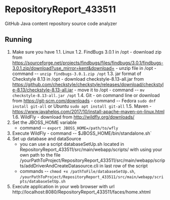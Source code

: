 # RepositoryReport_433511

GitHub Java content repository source code analyzer

## Running

1. Make sure you have
    1.1. Linux
    1.2. FindBugs 3.0.1 in /opt
        - download zip from https://sourceforge.net/projects/findbugs/files/findbugs/3.0.1/findbugs-3.0.1.zip/download?use_mirror=kent&download=
        - unzip file in /opt -command -- `unzip findbugs-3.0.1.zip /opt`
    1.3. jar format of Checkstyle 8.13 in /opt
        - download checkstyle-8.13-all.jar from https://github.com/checkstyle/checkstyle/releases/download/checkstyle-8.13/checkstyle-8.13-all.jar
        - move it to /opt - command -- `mv checkstyle-8.13-all.jar /opt`
    1.4. Git - on command line or download from https://git-scm.com/downloads
        - command -- Fedora `sudo dnf install git-all` or Ubuntu `sudo apt install git-all`
    1.5. Maven
        - https://www.javahelps.com/2017/10/install-apache-maven-on-linux.html
    1.6. WildFly
        - download from http://wildfly.org/downloads/
2. Set the JBOSS_HOME variable
    - command -- `export JBOSS_HOME=/path/to/wfly`
3. Execute WildFly - command -- $JBOSS_HOME/bin/standalone.sh`
4. Set up database and dataSource
    - you can use a script databaseSetUp.sh located in RepositoryReport_433511/src/main/webapp/scripts/ with using your own path to
    the file /yourPathToProject/RepositoryReport_433511/src/main/webapp/scripts/addDriverAndCreateDatasource.cli in last row of the script
    - commands -- `chmod +x /pathToFile/databaseSetUp.sh`, `/yourPathToProject/RepositoryReport_433511/src/main/webapp/scripts/databaseSetUp.sh`
5. Execute application in your web browser with url http://localhost:8080/RepositoryReport_433511/faces/home.xhtml

